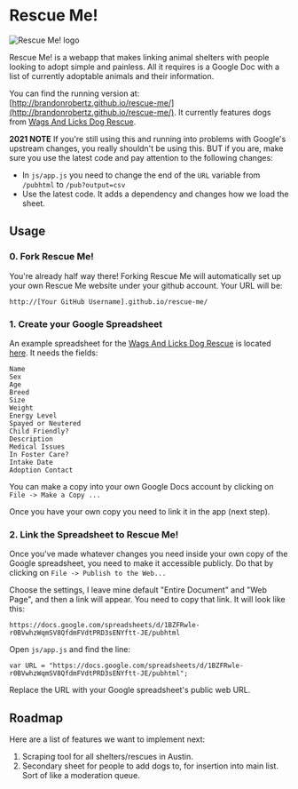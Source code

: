 # Rescue Me!

![Rescue Me! logo](http://brandonrobertz.github.io/rescue-me/css/images/rescueme.png)

Rescue Me! is a webapp that makes linking animal shelters with people looking to adopt simple and painless. All it requires is a Google Doc with a list of currently adoptable animals and their information.

You can find the running version at: [http://brandonrobertz.github.io/rescue-me/](http://brandonrobertz.github.io/rescue-me/). It currently features dogs from [Wags And Licks Dog Rescue](http://wagsandlicks.wordpress.com/contact-us/).

**2021 NOTE** If you're still using this and running into problems with Google's upstream changes, you really shouldn't be using this. BUT if you are, make sure you use the latest code and pay attention to the following changes:

- In `js/app.js` you need to change the end of the `URL` variable from `/pubhtml` to `/pub?output=csv`
- Use the latest code. It adds a dependency and changes how we load the sheet.

## Usage

### 0. Fork Rescue Me!

You're already half way there! Forking Rescue Me will automatically set
up your own Rescue Me website under your github account. Your URL will be:

    http://[Your GitHub Username].github.io/rescue-me/

### 1. Create your Google Spreadsheet

An example spreadsheet for the [Wags And Licks Dog Rescue](http://wagsandlicks.org/) is
located [here](https://docs.google.com/spreadsheets/d/1BZFRwle-r0BVwhzWqmSV8QfdmFVdtPRD3sENYftt-JE/pubhtml). It needs the fields:

    Name
    Sex
    Age
    Breed
    Size
    Weight
    Energy Level
    Spayed or Neutered
    Child Friendly?
    Description
    Medical Issues
    In Foster Care?
    Intake Date
    Adoption Contact

You can make a copy into your own Google Docs account by clicking on `File -> Make a Copy ...`

Once you have your own copy you need to link it in the app (next step).

### 2. Link the Spreadsheet to Rescue Me!

Once you've made whatever changes you need inside your own copy of the Google spreadsheet,
you need to make it accessible publicly. Do that by clicking on `File -> Publish to the Web...`

Choose the settings, I leave mine default "Entire Document" and "Web Page", and then a
link will appear. You need to copy that link. It will look like this:

    https://docs.google.com/spreadsheets/d/1BZFRwle-r0BVwhzWqmSV8QfdmFVdtPRD3sENYftt-JE/pubhtml

Open `js/app.js` and find the line:

    var URL = "https://docs.google.com/spreadsheets/d/1BZFRwle-r0BVwhzWqmSV8QfdmFVdtPRD3sENYftt-JE/pubhtml";

Replace the URL with your Google spreadsheet's public web URL.

## Roadmap

Here are a list of features we want to implement next:

1. Scraping tool for all shelters/rescues in Austin.
2. Secondary sheet for people to add dogs to, for insertion into main list. Sort of like a moderation queue.
